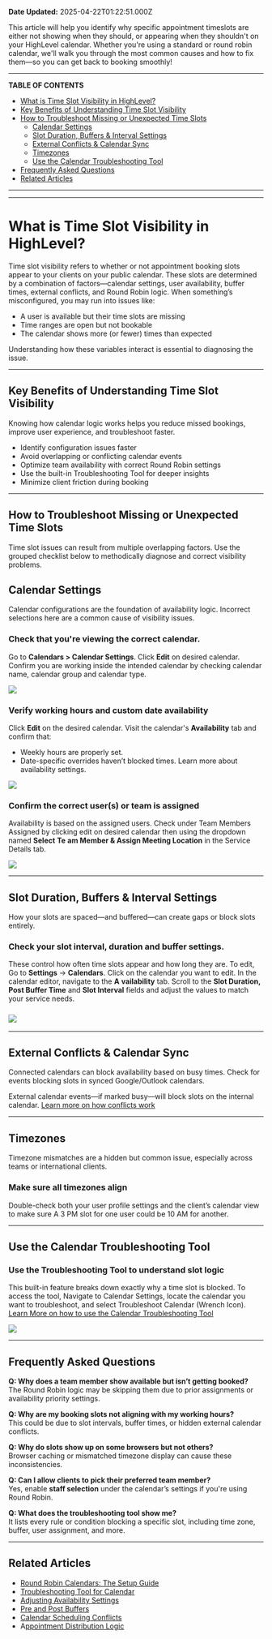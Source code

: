 **Date Updated:** 2025-04-22T01:22:51.000Z

This article will help you identify why specific appointment timeslots are either not showing when they should, or appearing when they shouldn't on your HighLevel calendar. Whether you're using a standard or round robin calendar, we'll walk you through the most common causes and how to fix them—so you can get back to booking smoothly!

---

**TABLE OF CONTENTS**

* [What is Time Slot Visibility in HighLevel?](#What-is-Time-Slot-Visibility-in-HighLevel?)
* [Key Benefits of Understanding Time Slot Visibility](#Key-Benefits-of-Understanding-Time-Slot-Visibility)
* [How to Troubleshoot Missing or Unexpected Time Slots](#How-to-Troubleshoot-Missing-or-Unexpected-Time-Slots)  
   * [Calendar Settings](#Calendar-Settings)  
   * [Slot Duration, Buffers & Interval Settings](#Slot-Duration,-Buffers-&-Interval-Settings)  
   * [External Conflicts & Calendar Sync](#External-Conflicts-&-Calendar-Sync)  
   * [Timezones](#Timezones)  
   * [Use the Calendar Troubleshooting Tool](#Use-the-Calendar-Troubleshooting-Tool)
* [Frequently Asked Questions](#Frequently-Asked-Questions)
* [Related Articles](#Related-Articles)

---

  
---

# **What is Time Slot Visibility in HighLevel?**

  
Time slot visibility refers to whether or not appointment booking slots appear to your clients on your public calendar. These slots are determined by a combination of factors—calendar settings, user availability, buffer times, external conflicts, and Round Robin logic. When something’s misconfigured, you may run into issues like:

  
* A user is available but their time slots are missing
* Time ranges are open but not bookable
* The calendar shows more (or fewer) times than expected

Understanding how these variables interact is essential to diagnosing the issue.

---

## **Key Benefits of Understanding Time Slot Visibility**

  
Knowing how calendar logic works helps you reduce missed bookings, improve user experience, and troubleshoot faster.  
  
* Identify configuration issues faster
* Avoid overlapping or conflicting calendar events
* Optimize team availability with correct Round Robin settings
* Use the built-in Troubleshooting Tool for deeper insights
* Minimize client friction during booking

---

  
## **How to Troubleshoot Missing or Unexpected Time Slots**

  
Time slot issues can result from multiple overlapping factors. Use the grouped checklist below to methodically diagnose and correct visibility problems.

  
## **Calendar Settings**

  
Calendar configurations are the foundation of availability logic. Incorrect selections here are a common cause of visibility issues.

  
### **Check that you're viewing the correct calendar.**

  
Go to **Calendars > Calendar Settings**. Click **Edit** on desired calendar. Confirm you are working inside the intended calendar by checking calendar name, calendar group and calendar type.  
  
![](https://s3.amazonaws.com/cdn.freshdesk.com/data/helpdesk/attachments/production/155045405263/original/loQj-3YHxK0hML3pP8EQUMyLcg_IALW1qg.png?1745261533)  
  
### **Verify working hours and custom date availability**

  
Click **Edit** on the desired calendar. Visit the calendar's **Availability** tab and confirm that:

  
* Weekly hours are properly set.
* Date-specific overrides haven’t blocked times. Learn more about availability settings.

  
![](https://s3.amazonaws.com/cdn.freshdesk.com/data/helpdesk/attachments/production/155045405187/original/i-l7v9Nqp5UDMFb5Ypipb_Ynm2iGkM2tpw.png?1745261299)
  
  
### **Confirm the correct user(s) or team is assigned**

  
Availability is based on the assigned users. Check under Team Members Assigned by clicking edit on desired calendar then using the dropdown named **Select** **Te** **am Member & Assign Meeting Location** in the Service Details tab.

  
![](https://s3.amazonaws.com/cdn.freshdesk.com/data/helpdesk/attachments/production/155045405140/original/Jmt8EbsjGJjmCovw7-ljQJdfuoj5xUNcSA.png?1745261152)

---

## **Slot Duration, Buffers & Interval Settings**

  
How your slots are spaced—and buffered—can create gaps or block slots entirely.  
  
### **Check your slot interval, duration and buffer settings.**

  
These control how often time slots appear and how long they are. To edit, Go to **Settings** → **Calendars**. Click on the calendar you want to edit. In the calendar editor, navigate to the **A** **vailability** tab. Scroll to the **Slot Duration, Post Buffer Time** and **Slot Interval** fields and adjust the values to match your service needs.

  
### ![](https://s3.amazonaws.com/cdn.freshdesk.com/data/helpdesk/attachments/production/155045405376/original/TWzMT4XREii7qQZxOktc_FK_YS-60ACebg.png?1745261927)

---

## **External Conflicts & Calendar Sync**

  
Connected calendars can block availability based on busy times. Check for events blocking slots in synced Google/Outlook calendars.  
  
External calendar events—if marked busy—will block slots on the internal calendar. [Learn more on how conflicts work](https://help.gohighlevel.com/en/support/solutions/articles/155000002374)

---

## **Timezones**

  
Timezone mismatches are a hidden but common issue, especially across teams or international clients.

  
### **Make sure all timezones align**

  
Double-check both your user profile settings and the client’s calendar view to make sure A 3 PM slot for one user could be 10 AM for another.

---

## **Use the Calendar Troubleshooting Tool**

  
### **Use the Troubleshooting Tool to understand slot logic**

  
This built-in feature breaks down exactly why a time slot is blocked. To access the tool, Navigate to Calendar Settings, locate the calendar you want to troubleshoot, and select Troubleshoot Calendar (Wrench Icon). [Learn More on how to use the Calendar Troubleshooting Tool](https://help.gohighlevel.com/en/support/solutions/articles/155000003358)  
  
**![](https://s3.amazonaws.com/cdn.freshdesk.com/data/helpdesk/attachments/production/155045405564/original/-YIahFFfZNQu-2uvvTxD2crSnSy1z1G-dw.png?1745262428)**

---

## **Frequently Asked Questions**

  
**Q: Why does a team member show available but isn’t getting booked?**  
The Round Robin logic may be skipping them due to prior assignments or availability priority settings.

**Q: Why are my booking slots not aligning with my working hours?**  
This could be due to slot intervals, buffer times, or hidden external calendar conflicts.

  
**Q: Why do slots show up on some browsers but not others?**  
Browser caching or mismatched timezone display can cause these inconsistencies.

  
**Q: Can I allow clients to pick their preferred team member?**  
Yes, enable **staff selection** under the calendar’s settings if you're using Round Robin.

  
**Q: What does the troubleshooting tool show me?**  
It lists every rule or condition blocking a specific slot, including time zone, buffer, user assignment, and more.

---

## **Related Articles**

  
* [Round Robin Calendars: The Setup Guide](https://help.gohighlevel.com/en/support/solutions/articles/155000001485)
* [Troubleshooting Tool for Calendar](https://help.gohighlevel.com/en/support/solutions/articles/155000003358)
* [Adjusting Availability Settings](https://help.gohighlevel.com/en/support/solutions/articles/48001155718)
* [Pre and Post Buffers](https://help.gohighlevel.com/en/support/solutions/articles/155000001019)
* [Calendar Scheduling Conflicts](https://help.gohighlevel.com/en/support/solutions/articles/155000003548)
* A[ppointment Distribution Logic](https://help.gohighlevel.com/en/support/solutions/articles/155000001484)